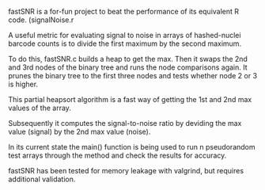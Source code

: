 fastSNR is a for-fun project to beat the performance of its equivalent R code. (signalNoise.r

A useful metric for evaluating signal to noise in arrays of hashed-nuclei barcode counts is to divide the first maximum by the second maximum.

To do this, fastSNR.c builds a heap to get the max. Then it swaps the 2nd and 3rd nodes of the binary tree and runs the node comparisons again. It prunes the binary tree to the first three nodes and tests whether node 2 or 3 is higher. 

This partial heapsort algorithm is a fast way of getting the 1st and 2nd max values of the array.

Subsequently it computes the signal-to-noise ratio by deviding the max value (signal) by the 2nd max value (noise).

In its current state the main() function is being used to run n pseudorandom test arrays through the method and check the results for accuracy.

fastSNR has been tested for memory leakage with valgrind, but requires additional validation.
